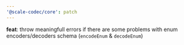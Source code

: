 ```yaml
---
'@scale-codec/core': patch
---
```


**feat**: throw meaningfull errors if there are some problems with enum encoders/decoders schema (`encodeEnum` & `decodeEnum`)
